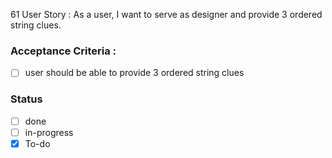 61 User Story : As a user, I want to serve as designer and provide 3 ordered string clues. <br>
### Acceptance Criteria : 
- [ ] user should be able to provide 3 ordered string clues

 
### Status 
- [ ] done
- [ ] in-progress
- [x] To-do
